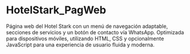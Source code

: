 # HotelStark_PagWeb
Página web del Hotel Stark con un menú de navegación adaptable, secciones de servicios y un botón de contacto vía WhatsApp. Optimizada para dispositivos móviles, utilizando HTML, CSS y opcionalmente JavaScript para una experiencia de usuario fluida y moderna.
